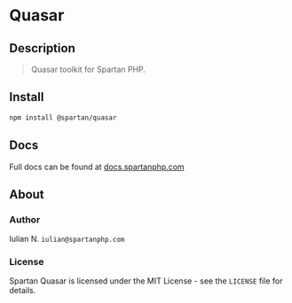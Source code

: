 # Quasar

## Description

> Quasar toolkit for Spartan PHP.


## Install

```bash
npm install @spartan/quasar
```


## Docs

Full docs can be found at [docs.spartanphp.com](https://docs.spartanphp.com)


## About

### Author

Iulian N. `iulian@spartanphp.com`

### License

Spartan Quasar is licensed under the MIT License - see the `LICENSE` file for details.
